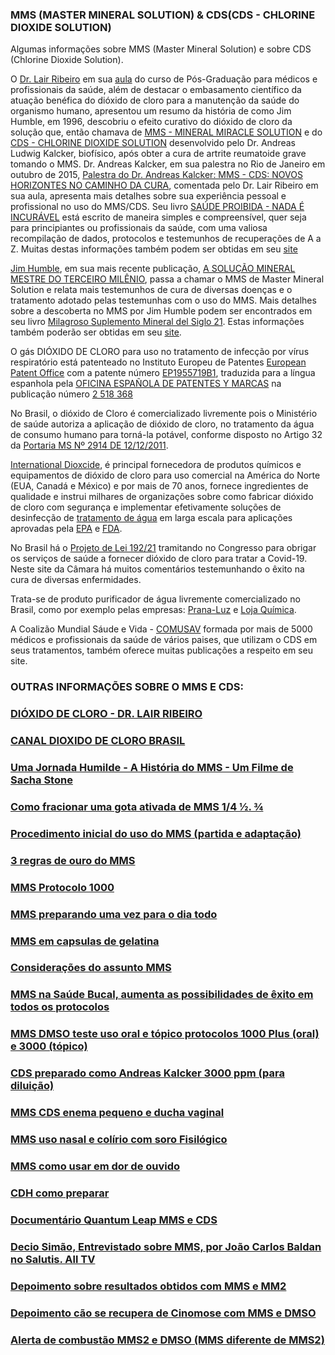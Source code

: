 ### MMS (MASTER MINERAL SOLUTION) & CDS(CDS - CHLORINE DIOXIDE SOLUTION)

Algumas informações sobre MMS (Master Mineral Solution) e sobre CDS (Chlorine Dioxide Solution). 

O [Dr. Lair Ribeiro](https://lairribeiro.com.br/) em sua [aula](https://www.brighteon.com/c69756e9-4793-47f6-a035-09a3f487b327) do curso de Pós-Graduação para médicos e profissionais da saúde, além de destacar o embasamento científico da atuação benéfica do dióxido de cloro para a manutenção da saúde do organismo humano, apresentou um resumo da história de como Jim Humble, em 1996, descobriu o efeito curativo do dióxido de cloro  da solução que, então chamava de [MMS - MINERAL MIRACLE SOLUTION](https://www.brighteon.com/87d0d196-eb89-4784-b1c3-013361db4656) e do [CDS - CHLORINE DIOXIDE SOLUTION](https://www.brighteon.com/f333abd4-bf23-4374-bec3-ce08e4994e85) desenvolvido pelo Dr. Andreas Ludwig Kalcker, biofísico, após obter a cura de artrite reumatoide grave tomando o MMS. Dr. Andreas Kalcker, em sua palestra no Rio de Janeiro em outubro de 2015, [Palestra do Dr. Andreas Kalcker: MMS - CDS:  NOVOS HORIZONTES NO CAMINHO DA CURA](https://www.youtube.com/watch?v=vO5AFvsxyrc), comentada pelo Dr. Lair Ribeiro em sua aula, apresenta mais detalhes sobre sua experiência pessoal e profissional no uso do MMS/CDS. Seu livro [SAÚDE PROIBIDA - NADA É INCURÁVEL](https://docero.com.br/doc/se80e01) está escrito de maneira simples e compreensível, quer seja para principiantes ou profissionais da saúde, com uma valiosa recompilação de dados, protocolos e testemunhos de recuperações de A a Z. Muitas destas informações também podem ser obtidas em seu [site](https://andreaskalcker.com/pt/)

[Jim Humble](https://jimhumble.co/), em sua mais recente publicação, [A SOLUÇÃO MINERAL MESTRE DO TERCEIRO MILÊNIO](https://docero.com.br/doc/ssns08s), passa a chamar o MMS de Master Mineral Solution  e  relata mais testemunhos de cura de diversas doenças e o tratamento adotado pelas testemunhas com o uso do MMS. Mais detalhes sobre a descoberta no MMS por Jim Humble podem ser encontrados em seu livro [Milagroso Suplemento Mineral del Siglo 21](http://www.librosmaravillosos.com/milagrososuplementomineraldelsigloXXI/index.html). Estas informações também poderão ser obtidas em seu [site](https://jimhumble.co/).

O gás DIÓXIDO DE CLORO para uso no tratamento de infecção por vírus respiratório está patenteado no Instituto Europeu de Patentes [European Patent Office](https://www.epo.org) com a patente número [EP1955719B1](https://patentimages.storage.googleapis.com/2d/85/b8/d4000ff982031b/EP1955719B1.pdf), traduzida para a língua espanhola pela [OFICINA ESPAÑOLA DE PATENTES Y MARCAS](https://www.oepm.es/es/index.html) na publicação número [2 518 368](https://patentimages.storage.googleapis.com/f0/8f/9b/4356d4bff1c967/ES2518368T3.pdf)

No Brasil, o dióxido de Cloro é comercializado livremente pois o Ministério de saúde autoriza a aplicação de dióxido de cloro, no tratamento da água de consumo humano para torná-la potável, conforme disposto no Artigo 32 da [Portaria MS Nº 2914 DE 12/12/2011](https://www.gov.br/agricultura/pt-br/assuntos/inspecao/produtos-vegetal/legislacao-1/biblioteca-de-normas-vinhos-e-bebidas/portaria-no-2-914-de-12-de-dezembro-de-2011.pdf/@@download/file/portaria-no-2-914-de-12-de-dezembro-de-2011.pdf).

[International Dioxcide](https://idiclo2.com/), é principal fornecedora de produtos químicos e equipamentos de dióxido de cloro para uso comercial na América do Norte (EUA, Canadá e México) e por mais de 70 anos, fornece ingredientes de qualidade e instrui milhares de organizações sobre como fabricar dióxido de cloro com segurança e implementar efetivamente soluções de desinfecção de [tratamento de água](https://www.brighteon.com/889cad0c-e805-4121-9b35-9cd20632da76) em larga escala para aplicações aprovadas pela [EPA](https://www.epa.gov/) e [FDA](https://www.fda.gov/). 

No Brasil há o [Projeto de Lei 192/21](https://www.camara.leg.br/noticias/728085-PROJETO-OBRIGA-SERVICOS-DE-SAUDE-A-FORNECER-DIOXIDO-DE-CLORO-PARA-TRATAR-A-COVID-19) tramitando no Congresso para obrigar os serviços de saúde a fornecer dióxido de cloro para tratar a Covid-19. Neste site da Câmara há muitos comentários testemunhando o êxito na cura de diversas enfermidades. 

Trata-se de produto purificador de água livremente comercializado no Brasil, como por exemplo pelas empresas: [Prana-Luz](https://www.purificadordeagua.shop) e [Loja Química](https://www.lojaquimica.com.br/kits-kit-mms-clorito-de-sodio-acido-cloridrico).

A Coalizão Mundial Sáude e Vida - [COMUSAV](https://comusav.com/pt/) formada por mais de 5000 médicos e profissionais da saúde de vários paises, que utilizam o CDS em seus tratamentos, também oferece muitas publicações a respeito em seu site. 

### OUTRAS INFORMAÇÕES SOBRE O MMS E CDS:

### [DIÓXIDO DE CLORO - DR. LAIR RIBEIRO](https://www.brighteon.com/c69756e9-4793-47f6-a035-09a3f487b327)

### [CANAL DIOXIDO DE CLORO BRASIL](https://www.brighteon.com/channels/clo2brasil)

### [Uma Jornada Humilde - A História do MMS - Um Filme de Sacha Stone](https://rumble.com/ve2lo7-uma-jornada-humilde-a-histria-do-mms-um-filme-de-sacha-stone.html)

### [Como fracionar uma gota ativada de MMS 1/4 ½. ¾](https://rumble.com/ve6zqb-como-fracionar-uma-gota-ativada-de-mms.html)

### [Procedimento inicial do uso do MMS (partida e adaptação)](https://rumble.com/ve6zj3-procedimento-inicial-no-uso-do-mms-partida-e-adaptao.html)

###	[3 regras de ouro do MMS](https://rumble.com/ve6yrl-3-regras-de-ouro-do-mms.html)

### [MMS Protocolo 1000](https://rumble.com/ve70sx-mms-protocolo-1000.html)

### [MMS preparando uma vez para o dia todo](https://rumble.com/ve70in-mms-preparo-nico-para-1-dia.html)

### [MMS em capsulas de gelatina](https://rumble.com/ve66qz-mms-em-capsulas.html)

### [Considerações do assunto MMS](https://rumble.com/ve700b-mms-dicas-e-consideraes-sobre-o-uso.html)

### [MMS na Saúde Bucal, aumenta as possibilidades de êxito em todos os protocolos](https://rumble.com/ve6ylh-mms-sade-bucal.html)

### [MMS DMSO teste uso oral e tópico protocolos 1000 Plus (oral) e 3000 (tópico)](https://rumble.com/ve6y9j-mms-dmso-teste-uso-oral-e-topico.html)

### [CDS preparado como Andreas Kalcker 3000 ppm (para diluição)](https://rumble.com/ve2xr7-cds-preparao-segundo-andreas-kalcker.html) 

### [MMS CDS enema pequeno e ducha vaginal](https://rumble.com/ve6yzx-mms-cds-enema-pequeno-e-ducha-vaginal.html) 

### [MMS uso nasal e colírio com soro Fisilógico](https://rumble.com/ve7g0z-mms-colrio-com-soro-fisiolgico-no-mais-de-1-gota-ativada.html)

### [MMS como usar em dor de ouvido](https://rumble.com/ve7ea7-mms-uso-em-dor-de-ouvido.html)

### [CDH como preparar](https://rumble.com/ve7ea7-mms-uso-em-dor-de-ouvido.html)

### [Documentário Quantum Leap MMS e CDS](https://rumble.com/ve241l-salto-quantico.-a-revoluo-global-da-cura.-quantum-leap.html)

### [Decio Simão, Entrevistado sobre MMS, por João Carlos Baldan no Salutis. All TV](https://rumble.com/ve169n-mms-soluo-mineral-milagrosa-no-salutis-alltv.-entrevista-dcio-simo..html)

### [Depoimento sobre resultados obtidos com MMS e MM2](https://rumble.com/ve23qr-depoimento-uso-mms-e-mms2.html)

### [Depoimento cão se recupera de Cinomose  com MMS e DMSO](https://rumble.com/ve674b-mms-uso-em-animais-cinomose-.html)

### [Alerta de combustão MMS2 e DMSO (MMS diferente de MMS2)](https://rumble.com/ve7fdn-mms2-hipoclorito-de-clcio-e-dmso-alerta.html)
